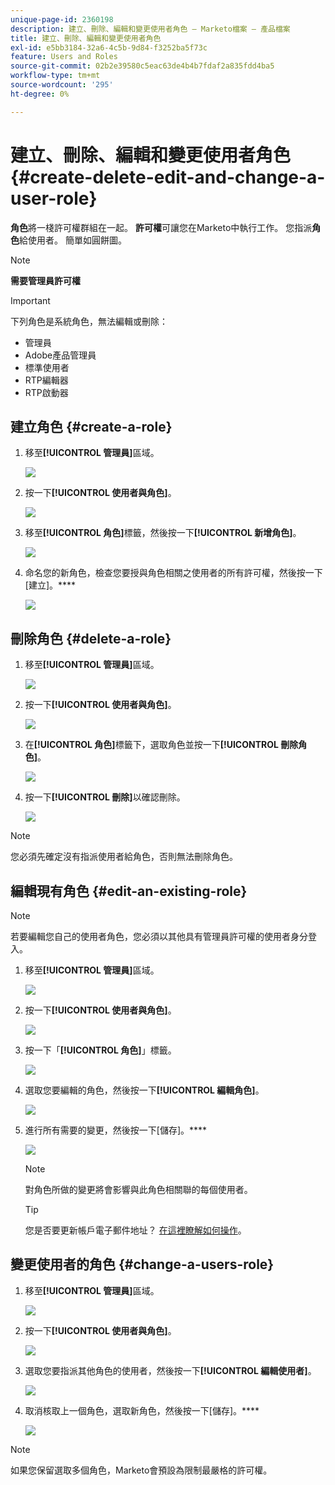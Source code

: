 ```yaml
---
unique-page-id: 2360198
description: 建立、刪除、編輯和變更使用者角色 — Marketo檔案 — 產品檔案
title: 建立、刪除、編輯和變更使用者角色
exl-id: e5bb3184-32a6-4c5b-9d84-f3252ba5f73c
feature: Users and Roles
source-git-commit: 02b2e39580c5eac63de4b4b7fdaf2a835fdd4ba5
workflow-type: tm+mt
source-wordcount: '295'
ht-degree: 0%

---
```


# 建立、刪除、編輯和變更使用者角色 {#create-delete-edit-and-change-a-user-role}

**角色**&#x200B;將一棧許可權群組在一起。 **許可權**&#x200B;可讓您在Marketo中執行工作。 您指派&#x200B;**角色**&#x200B;給使用者。 簡單如圓餅圖。

>[!NOTE]
>
>**需要管理員許可權**

>[!IMPORTANT]
>
>下列角色是系統角色，無法編輯或刪除：
>
>* 管理員
>* Adobe產品管理員
>* 標準使用者
>* RTP編輯器
>* RTP啟動器

## 建立角色 {#create-a-role}

1. 移至&#x200B;**[!UICONTROL 管理員]**&#x200B;區域。

   ![](assets/create-delete-edit-and-change-a-user-role-1.png)

1. 按一下&#x200B;**[!UICONTROL 使用者與角色]**。

   ![](assets/create-delete-edit-and-change-a-user-role-2.png)

1. 移至&#x200B;**[!UICONTROL 角色]**&#x200B;標籤，然後按一下&#x200B;**[!UICONTROL 新增角色]**。

   ![](assets/create-delete-edit-and-change-a-user-role-3.png)

1. 命名您的新角色，檢查您要授與角色相關之使用者的所有許可權，然後按一下[建立]。****

   ![](assets/create-delete-edit-and-change-a-user-role-4.png)

## 刪除角色 {#delete-a-role}

1. 移至&#x200B;**[!UICONTROL 管理員]**&#x200B;區域。

   ![](assets/create-delete-edit-and-change-a-user-role-5.png)

1. 按一下&#x200B;**[!UICONTROL 使用者與角色]**。

   ![](assets/create-delete-edit-and-change-a-user-role-6.png)

1. 在&#x200B;**[!UICONTROL 角色]**&#x200B;標籤下，選取角色並按一下&#x200B;**[!UICONTROL 刪除角色]**。

   ![](assets/create-delete-edit-and-change-a-user-role-7.png)

1. 按一下&#x200B;**[!UICONTROL 刪除]**&#x200B;以確認刪除。

   ![](assets/create-delete-edit-and-change-a-user-role-8.png)

>[!NOTE]
>
>您必須先確定沒有指派使用者給角色，否則無法刪除角色。

## 編輯現有角色 {#edit-an-existing-role}

>[!NOTE]
>
>若要編輯您自己的使用者角色，您必須以其他具有管理員許可權的使用者身分登入。

1. 移至&#x200B;**[!UICONTROL 管理員]**&#x200B;區域。

   ![](assets/create-delete-edit-and-change-a-user-role-9.png)

1. 按一下&#x200B;**[!UICONTROL 使用者與角色]**。

   ![](assets/create-delete-edit-and-change-a-user-role-10.png)

1. 按一下「**[!UICONTROL 角色]**」標籤。

   ![](assets/create-delete-edit-and-change-a-user-role-11.png)

1. 選取您要編輯的角色，然後按一下&#x200B;**[!UICONTROL 編輯角色]**。

   ![](assets/create-delete-edit-and-change-a-user-role-12.png)

1. 進行所有需要的變更，然後按一下[儲存]。****

   ![](assets/create-delete-edit-and-change-a-user-role-13.png)

   >[!NOTE]
   >
   >對角色所做的變更將會影響與此角色相關聯的每個使用者。

   >[!TIP]
   >
   >您是否要更新帳戶電子郵件地址？ [在這裡瞭解如何操作](/help/marketo/product-docs/administration/settings/edit-account-settings.md)。

## 變更使用者的角色 {#change-a-users-role}

1. 移至&#x200B;**[!UICONTROL 管理員]**&#x200B;區域。

   ![](assets/create-delete-edit-and-change-a-user-role-14.png)

1. 按一下&#x200B;**[!UICONTROL 使用者與角色]**。

   ![](assets/create-delete-edit-and-change-a-user-role-15.png)

1. 選取您要指派其他角色的使用者，然後按一下&#x200B;**[!UICONTROL 編輯使用者]**。

   ![](assets/create-delete-edit-and-change-a-user-role-16.png)

1. 取消核取上一個角色，選取新角色，然後按一下[儲存]。****

   ![](assets/create-delete-edit-and-change-a-user-role-17.png)

>[!NOTE]
>
>如果您保留選取多個角色，Marketo會預設為限制最嚴格的許可權。
